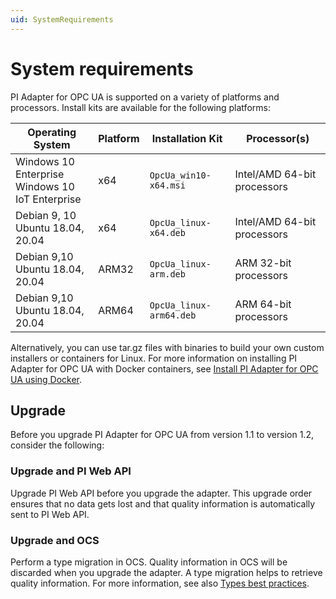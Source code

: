 ```yaml
---
uid: SystemRequirements
--- 
```


# System requirements

PI Adapter for OPC UA is supported on a variety of platforms and processors. Install kits are available for the following platforms:

| Operating System | Platform | Installation Kit | Processor(s) |
|-------------------|-------------|----------------------------------|-------------|
| Windows 10 Enterprise <br>Windows 10 IoT Enterprise | x64 | `OpcUa_win10-x64.msi`     | Intel/AMD 64-bit processors |
| Debian 9, 10 <br>Ubuntu 18.04, 20.04 | x64 | `OpcUa_linux-x64.deb`     | Intel/AMD 64-bit processors |
| Debian 9,10 <br>Ubuntu 18.04, 20.04 | ARM32 | `OpcUa_linux-arm.deb`  | ARM 32-bit processors |
| Debian 9,10 <br>Ubuntu 18.04, 20.04 | ARM64 | `OpcUa_linux-arm64.deb`  | ARM 64-bit processors |

Alternatively, you can use tar.gz files with binaries to build your own custom installers or containers for Linux. For more information on installing PI Adapter for OPC UA with Docker containers, see [Install PI Adapter for OPC UA using Docker](xref:InstallPIAdapterForOPCUAUsingDocker).

## Upgrade

Before you upgrade PI Adapter for OPC UA from version 1.1 to version 1.2, consider the following:

### Upgrade and PI Web API

Upgrade PI Web API before you upgrade the adapter. This upgrade order ensures that no data gets lost and that quality information is automatically sent to PI Web API.

### Upgrade and OCS

Perform a type migration in OCS. Quality information in OCS will be discarded when you upgrade the adapter. A type migration helps to retrieve quality information. For more information, see also [Types best practices](https://docs.osisoft.com/bundle/ocs/page/add-organize-data/store-data/types/types-best-practices.html).
